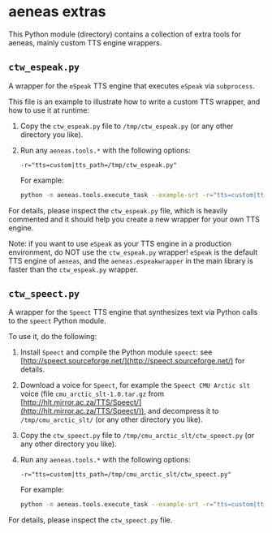 # aeneas extras 

This Python module (directory) contains
a collection of extra tools for aeneas,
mainly custom TTS engine wrappers.



## `ctw_espeak.py`

A wrapper for the `eSpeak` TTS engine
that executes `eSpeak` via `subprocess`.

This file is an example to illustrate
how to write a custom TTS wrapper,
and how to use it at runtime:

1. Copy the `ctw_espeak.py` file to `/tmp/ctw_espeak.py`
   (or any other directory you like).

2. Run any `aeneas.tools.*` with the following options:

    ```
    -r="tts=custom|tts_path=/tmp/ctw_espeak.py"
    ```

   For example:

    ```bash
    python -m aeneas.tools.execute_task --example-srt -r="tts=custom|tts_path=/tmp/ctw_espeak.py"
    ```

For details, please inspect the `ctw_espeak.py` file,
which is heavily commented and it should help you
create a new wrapper for your own TTS engine.

Note: if you want to use `eSpeak` as your TTS engine
in a production environment,
do NOT use the `ctw_espeak.py` wrapper!
`eSpeak` is the default TTS engine of `aeneas`,
and the `aeneas.espeakwrapper` in the main library
is faster than the `ctw_espeak.py` wrapper.



## `ctw_speect.py`

A wrapper for the `Speect` TTS engine
that synthesizes text via Python calls
to the `speect` Python module.

To use it, do the following:

1. Install `Speect` and compile the Python module `speect`:
see [http://speect.sourceforge.net/](http://speect.sourceforge.net/) for details.

2. Download a voice for `Speect`, for example the `Speect CMU Arctic slt` voice
(file `cmu_arctic_slt-1.0.tar.gz`
from [http://hlt.mirror.ac.za/TTS/Speect/](http://hlt.mirror.ac.za/TTS/Speect/)),
and decompress it to `/tmp/cmu_arctic_slt/`
(or any other directory you like).

3. Copy the `ctw_speect.py` file to `/tmp/cmu_arctic_slt/ctw_speect.py`
   (or any other directory you like).

4. Run any `aeneas.tools.*` with the following options:

    ```
    -r="tts=custom|tts_path=/tmp/cmu_arctic_slt/ctw_speect.py"
    ```

   For example:

    ```bash
    python -m aeneas.tools.execute_task --example-srt -r="tts=custom|tts_path=/tmp/cmu_arctic_slt/ctw_speect.py"
    ```

For details, please inspect the `ctw_speect.py` file.



